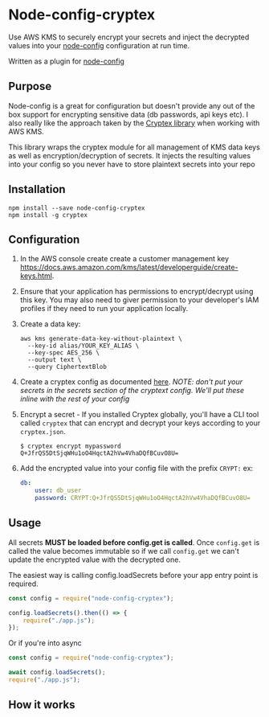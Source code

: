 # Node-config-cryptex

Use AWS KMS to securely encrypt your secrets and inject the decrypted values into your [node-config](https://github.com/lorenwest/node-config) configuration at run time.

Written as a plugin for [node-config](https://github.com/lorenwest/node-config)

## Purpose

Node-config is a great for configuration but doesn't provide any out of the box support for encrypting sensitive data (db passwords, api keys etc).  I also really like the approach taken by the [Cryptex library](https://github.com/TomFrost/Cryptex) when working with AWS KMS.

This library wraps the cryptex module for all management of KMS data keys as well as encryption/decryption of secrets.  It injects the resulting values into your config so you never have to store plaintext secrets into your repo

## Installation

```
npm install --save node-config-cryptex
npm install -g cryptex
```

## Configuration

1. In the AWS console create create a customer management key https://docs.aws.amazon.com/kms/latest/developerguide/create-keys.html.
2. Ensure that your application has permissions to encrypt/decrypt using this key.  You may also need to giver permission to your developer's IAM profiles if they need to run your application locally.
3. Create a data key:
    ```
    aws kms generate-data-key-without-plaintext \
      --key-id alias/YOUR_KEY_ALIAS \
      --key-spec AES_256 \
      --output text \
      --query CiphertextBlob
    ```
4. Create a cryptex config as documented [here](https://github.com/TomFrost/Cryptex/blob/master/README.md#5-save-your-secrets). *NOTE: don't put your secrets in the secrets section of the cryptext config. We'll put these inline with the rest of your config*
5. Encrypt a secret -
    If you installed Cryptex globally, you'll have a CLI tool called `cryptex` that can encrypt and decrypt your keys according to your `cryptex.json`.

    ```
    $ cryptex encrypt mypassword
    Q+JfrQS5DtSjqWHu1oO4HqctA2hVw4VhaDQfBCuvO8U=
    ```
6. Add the encrypted value into your config file with the prefix `CRYPT:` ex:
    ```yml
    db:
        user: db_user
        password: CRYPT:Q+JfrQS5DtSjqWHu1oO4HqctA2hVw4VhaDQfBCuvO8U=
    ```

## Usage
All secrets **MUST be loaded before config.get is called**. Once `config.get` is called the value becomes immutable so if we call `config.get` we can't update the encrypted value with the decrypted one.

The easiest way is calling config.loadSecrets before your app entry point is required.

```js
const config = require("node-config-cryptex");

config.loadSecrets().then(() => {
    require("./app.js");
});
```

Or if you're into async

```js
const config = require("node-config-cryptex");

await config.loadSecrets();
require("./app.js");
```

## How it works


